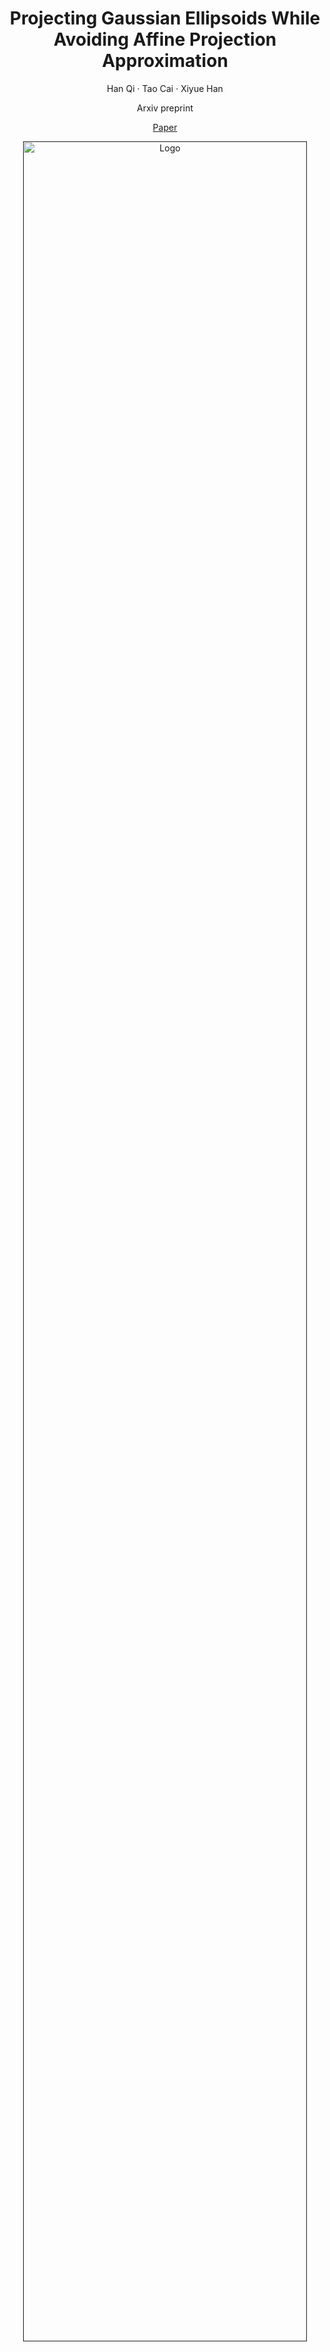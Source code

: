 <p align="center">

  <h1 align="center">Projecting Gaussian Ellipsoids While Avoiding Affine Projection Approximation</h1>
  <p align="center">
    Han Qi
    ·
    Tao Cai
    ·
    Xiyue Han</p>
  <p align="center">Arxiv preprint</p>

  <p align="center">
  <a href="https://arxiv.org/abs/2411.07579">Paper</a> </p>
  <div align="center"></div>
</p>


<p align="center">
  <a href="">
    <img src="./Picture/bicycle.png" alt="Logo" width="95%">
  </a>
</p>

We propose an ellipsoid-based projection method to replace the Jacobian of the affine approximation of the projection
transformation in 3DGS. Our ellipsoid-based projection method can be applied to any 3DGS-based work to enhance rendering quality.
<br>


# Installation
The hardware and software requirements are the same as those of the 3D Gaussian Splatting, which this code is built upon. To setup the environment, please run the following command:
```
git clone https://github.com/KevinQi-1029/ellipsoid-based-projection.git
cd ellipsoid-based-projection
conda env create --file environment.yml
conda activate ebp
```

# Dataset

The MipNeRF360 scenes are provided by the paper's author and can be accessed [here](https://jonbarron.info/mipnerf360/). The SfM datasets for Tanks & Temples and Deep Blending are hosted by 3D-Gaussian-Splatting and are available for download [here](https://repo-sam.inria.fr/fungraph/3d-gaussian-splatting/datasets/input/tandt_db.zip). Other preprocessed Tanks & Temples scenes can be accessed [here](https://huggingface.co/datasets/ZehaoYu/gaussian-opacity-fields/tree/main).


# Running
Running code is similar to the [3D Gaussian Splatting](https://github.com/graphdeco-inria/gaussian-splatting).

# Citation
If you find our code or paper useful, please cite
```bibtex
@misc{qi2024projectinggaussianellipsoidsavoiding,
      title={Projecting Gaussian Ellipsoids While Avoiding Affine Projection Approximation}, 
      author={Han Qi and Tao Cai and Xiyue Han},
      year={2024},
      eprint={2411.07579},
      archivePrefix={arXiv},
      primaryClass={cs.CV},
      url={https://arxiv.org/abs/2411.07579}, 
}
```